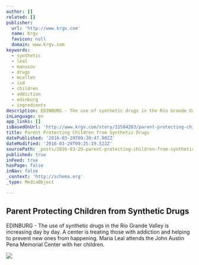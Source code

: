 ```yaml
---
author: []
related: []
publisher:
  url: 'http://www.krgv.com'
  name: Krgv
  favicon: null
  domain: www.krgv.com
keywords:
  - synthetic
  - leal
  - manusov
  - drugs
  - mcallen
  - isd
  - children
  - addiction
  - edinburg
  - ingredients
description: EDINBURG - The use of synthetic drugs in the Rio Grande Valley is increasing day by day. A center is treating those with addiction and helping to prevent new ones from happening. Maria Leal attends the John Austin Pena Memorial Center with her children.
inLanguage: en
app_links: []
isBasedOnUrl: 'http://www.krgv.com/story/31584283/parent-protecting-children-from-synthetic-drugs'
title: Parent Protecting Children from Synthetic Drugs
datePublished: '2016-03-29T09:30:47.902Z'
dateModified: '2016-03-29T09:25:19.522Z'
sourcePath: _posts/2016-03-29-parent-protecting-children-from-synthetic-drugs.md
published: true
inFeed: true
hasPage: false
inNav: false
_context: 'http://schema.org'
_type: MediaObject

---
```

<article style=""><h1>Parent Protecting Children from Synthetic Drugs</h1><p>EDINBURG - The use of synthetic drugs in the Rio Grande Valley is increasing day by day. A center is treating those with addiction and helping to prevent new ones from happening. Maria Leal attends the John Austin Pena Memorial Center with her children.</p><img src="http://KRGV.images.worldnow.com/images/10204208_G.png" /></article>